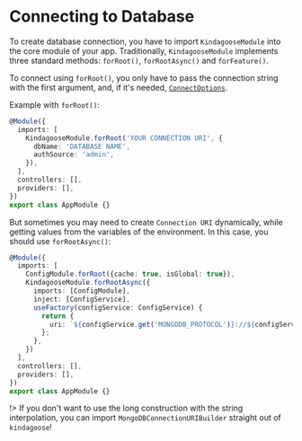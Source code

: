 # Connecting to Database

To create database connection, you have to import `KindagooseModule` into the core module of your app.
Traditionally, `KindagooseModule` implements three standard methods: `forRoot()`, `forRootAsync()`
and `forFeature()`.

To connect using `forRoot()`, you only have to pass the connection string with the first argument, and, if it's
needed, [`ConnectOptions`](https://mongodb.github.io/node-mongodb-native/2.2/api/MongoClient.html#connect).

Example with `forRoot()`:

```typescript
@Module({
  imports: [
    KindagooseModule.forRoot('YOUR CONNECTION URI', {
      dbName: 'DATABASE NAME',
      authSource: 'admin',
    }),
  ],
  controllers: [],
  providers: [],
})
export class AppModule {}
```

But sometimes you may need to create `Connection URI` dynamically, while getting values from the variables of the
environment. In this case, you should use `forRootAsync()`:

```typescript
@Module({
  imports: [
    ConfigModule.forRoot({cache: true, isGlobal: true}),
    KindagooseModule.forRootAsync({
      imports: [ConfigModule],
      inject: [ConfigService],
      useFactory(configService: ConfigService) {
        return {
          uri: `${configService.get('MONGODB_PROTOCOL')}://${configService.get('MONGODB_USERNAME')}:${configService.get('MONGODB_PASSWORD')}@${configService.get('MONGODB_HOST')}:${configService.get('MONGODB_PORT')}/${configService.get('MONGODB_DEFAULT_DATABASE')}`,
        };
      },
    })
  ],
  controllers: [],
  providers: [],
})
export class AppModule {}
```

!> If you don't want to use the long construction with the string interpolation, you can
import `MongoDBConnectionURIBuilder` straight out of `kindagoose`!
